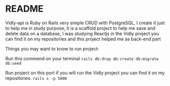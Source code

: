 # README

Vidly-api is Ruby on Rails very simple CRUD with PostgreSQL, I create it just to help me in study purpose, it is a scaffold project to help me save and delete data on a database, I was studying Reactjs in the Vidly project you can find it on my repositories and this project helped me as back-end part


Things you may want to know to run project:

Run this commend on your terminal 
`rails db:drop db:create db:migrate db:seed`

Run project on this port if you will run the Vidly project you can find it on my repositories. 
`rails s -p 5000`
